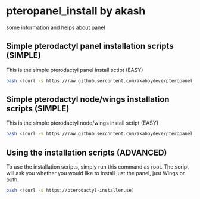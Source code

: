 # pteropanel_install by akash
some information and helps about panel

## Simple pterodactyl panel installation scripts (SIMPLE)
This is the simple pterodactyl panel install sctipt (EASY)
```bash
bash <(curl -s https://raw.githubusercontent.com/akaboydeve/pteropanel_install/main/simple_install-panel.sh)
```

## Simple pterodactyl node/wings installation scripts (SIMPLE)
This is the simple pterodactyl node/wings install sctipt (EASY)
```bash
bash <(curl -s https://raw.githubusercontent.com/akaboydeve/pteropanel_install/main/simple_install-wings.sh)
```

## Using the installation scripts (ADVANCED)

To use the installation scripts, simply run this command as root. The script will ask you whether you would like to install just the panel, just Wings or both.

```bash
bash <(curl -s https://pterodactyl-installer.se)
```

